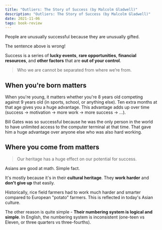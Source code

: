 ```yaml
---
title: "Outliers: The Story of Success (by Malcolm Gladwell)"
description: "Outliers: The Story of Success (by Malcolm Gladwell)"
date: 2021-11-06
tags: book-review
---
```


People are unusually successful because they are unusually gifted.

The sentence above is wrong!

Success is a series of **lucky events**, **rare opportunities**, **financial resources**, and **other factors** that are **out of your control**.

> Who we are cannot be separated from where we’re from.

## When you're born matters

When you're young, it matters whether you're 8 years old competing against 9 years old (in sports, school, or anything else). Ten extra months at that age gives you a huge advantage. This advantage adds up over time (success -> motivation -> more work -> more success -> ...).

Bill Gates was so successful because he was the only person in the world to have unlimited access to the computer terminal at that time. That gave him a huge advantage over anyone else who was also hard working.

## Where you come from matters

> Our heritage has a huge effect on our potential for success.

Asians are good at math. Simple fact.

It's mostly because it's in their **cultural heritage**. They **work harder** and **don't give up** that easily.

Historically, rice field farmers had to work much harder and smarter compared to European "potato" farmers. This is reflected in today's Asian culture.

The other reason is quite simple - **Their numbering system is logical and simple**. In English, the numbering system is inconsistent (one-teen vs Eleven, or three quarters vs three-fourths).
